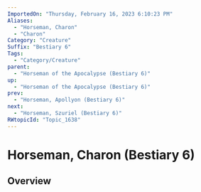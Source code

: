 ```yaml
---
ImportedOn: "Thursday, February 16, 2023 6:10:23 PM"
Aliases:
  - "Horseman, Charon"
  - "Charon"
Category: "Creature"
Suffix: "Bestiary 6"
Tags:
  - "Category/Creature"
parent:
  - "Horseman of the Apocalypse (Bestiary 6)"
up:
  - "Horseman of the Apocalypse (Bestiary 6)"
prev:
  - "Horseman, Apollyon (Bestiary 6)"
next:
  - "Horseman, Szuriel (Bestiary 6)"
RWtopicId: "Topic_1638"
---
```

# Horseman, Charon (Bestiary 6)
## Overview
